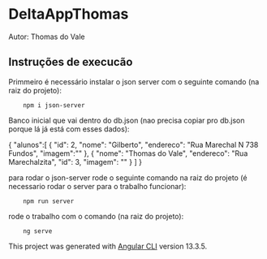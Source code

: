 # DeltaAppThomas

Autor: Thomas do Vale

## Instruções de execucão

Primmeiro é necessário instalar o json server com o seguinte comando (na raiz do projeto):

        npm i json-server


Banco inicial que vai dentro do db.json (nao precisa copiar pro db.json porque lá já está com esses dados):

{
    "alunos":[
            {
      "id": 2,
      "nome": "Gilberto",
      "endereco": "Rua Marechal N 738 Fundos",
      "imagem":""
    },
    {
      "nome": "Thomas do Vale",
      "endereco": "Rua Marechalzita",
      "id": 3,
      "imagem": ""
    }
    ]
}

para rodar o json-server rode o seguinte comando na raiz do projeto (é necessario rodar o server para o trabalho funcionar):

        npm run server


rode o trabalho com o comando (na raiz do projeto):

        ng serve


This project was generated with [Angular CLI](https://github.com/angular/angular-cli) version 13.3.5.

